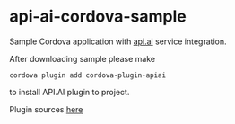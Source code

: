 api-ai-cordova-sample
=====================

Sample Cordova application with [api.ai](http://api.ai) service integration.

After downloading sample please make 
```
cordova plugin add cordova-plugin-apiai
```
to install API.AI plugin to project.

Plugin sources [here](https://github.com/api-ai/api-ai-cordova)